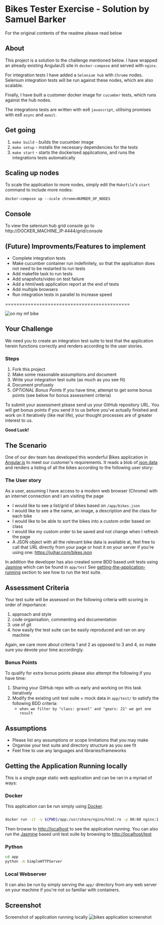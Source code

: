 # Bikes Tester Exercise - Solution by Samuel Barker
For the original contents of the readme please read below

## About
This project is a solution to the challenge mentioned below. I have wrapped an already existing AngularJS site in `docker-compose` and served with `nginx`.

For integration tests I have added a `Selenium hub` with `Chrome` nodes. Selenium integration tests will be run against these nodes, which are also scalable.

Finally, I have built a customer docker image for `cucumber` tests, which runs against the hub nodes.

The integrations tests are written with es6 `javascript`, utilising promises with es6 `async` and `await`.

## Get going
1. `make build` - builds the cucumber image
2. `make setup` - installs the necessary dependencies for the tests
3. `make start` - starts the dockerised applications, and runs the integrations tests automatically

## Scaling up nodes
To scale the application to more nodes, simply edit the `Makefile`'s `start` command to include more nodes:
```
docker-compose up --scale chrome=NUMBER_OF_NODES
```

## Console
To view the selenium hub grid console go to http://DOCKER_MACHINE_IP:4444/grid/console

## (Future) Improvments/Features to implement
- Complete integration tests
- Make cucumber container run indefinitely, so that the application does not need to be restarted to run tests
- Add makefile task to run tests
- Add snapshots/video on test failure
- Add a html/web application report at the end of tests
- Add multiple browsers
- Run integration tests in parallel to increase speed

============================================

![on my mf bike](app/favicon.png)

## Your Challenge

We need you to create an integration test suite to test that the application herein functions correctly and renders according to the user stories.

### Steps

1. Fork this project
2. Make some reasonable assumptions and document
3. Write your integration test suite (as much as you see fit)
4. Document profusely
5. *OPTIONAL Bonus Points* If you have time, attempt to get some bonus points (see below for bonus assessment criteria)

To submit your assessment please send us your GitHub repository URL. You will get bonus points if you send it to us before you've actually finished and work on it iteratively (like real life), your thought processes are of greater interest to us.

**Good Luck!**

## The Scenario

One of our dev team has developed this wonderful Bikes application in [Angular.js](https://angularjs.org/) to meet our customer's requirements.
It reads a blob of [json data](app/bikes.json) and renders a listing of all the bikes according to the following user story:

### The User story

As a user, assuming I have access to a modern web browser (Chrome) with an internet connection and I am visiting the page

- I would like to see a list/grid of bikes based on `/app/bikes.json`
- I would like to see a the name, an image, a description and the class for each bike
- I would like to be able to sort the bikes into a custom order based on class
- I would like my custom order to be saved and not change when I refresh the page
- A JSON object with all the relevant bike data is available at, feel free to call that URL directly from your page or host it on your server if you're using one: https://jujhar.com/bikes.json

In addition the developer has also created some BDD based unit tests using [Jasmine](https://jasmine.github.io/) which can be found in `app/test`
See [getting-the-application-running](https://github.com/jujhars13/test-testers#getting-the-application-running-locally) section to see how to run the test suite.

## Assessment Criteria

Your test suite will be assessed on the following criteria with scoring in order of importance:

1. approach and style
2. code organisation, commenting and documentation
3. use of git
4. how easily the test suite can be easily reproduced and ran on any machine

Again, we care more about criteria 1 and 2 as opposed to 3 and 4, so make sure you devote your time accordingly.

### Bonus Points

To qualify for extra bonus points please also attempt the following if you have time:

1. Sharing your GitHub repo with us early and working on this task iteratively
2. Modify the existing unit test suite + mock data in `app/test/` to satisfy the following BDD criteria:
    - `when we filter by "class: gravel" and "gears: 21" we get one result`

## Assumptions

- Please list any assumptions or scope limitations that you may make
- Organise your test suite and directory structure as you see fit
- Feel free to use any languages and libraries/frameworks

## Getting the Application Running locally
This is a single page static web application and can be ran in a myriad of ways:

### Docker

This application can be run simply using [Docker](https://www.docker.com/).

```bash

docker run -it -v ${PWD}/app:/usr/share/nginx/html:ro -p 80:80 nginx:1.13
```

Then browse to [http://localhost]() to see the application running.
You can also run the [Jasmine](https://jasmine.github.io/) based unit test suite by browsing to [http://localhost/test]() 

### Python

```bash
cd app
python -m SimpleHTTPServer
```

### Local Webserver

It can also be run by simply serving the `app/` directory from any web server on your machine if you're not so familiar with containers.

## Screenshot

Screenshot of application running locally
![bikes application screenshot](https://raw.githubusercontent.com/jujhars13/test-testers/master/screenshot.png)
